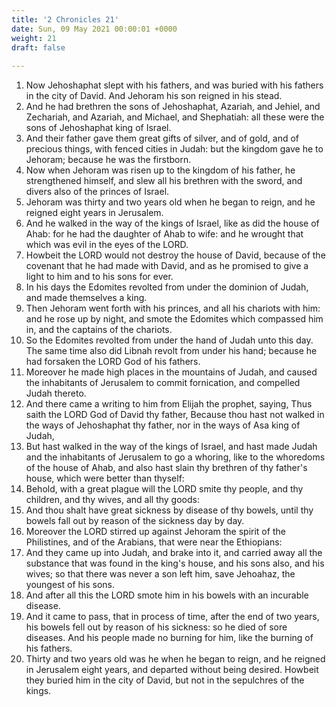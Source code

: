 ```yaml
---
title: '2 Chronicles 21'
date: Sun, 09 May 2021 00:00:01 +0000
weight: 21
draft: false
  
---
```


1. Now Jehoshaphat slept with his fathers, and was buried with his fathers in the city of David. And Jehoram his son reigned in his stead.
2. And he had brethren the sons of Jehoshaphat, Azariah, and Jehiel, and Zechariah, and Azariah, and Michael, and Shephatiah: all these were the sons of Jehoshaphat king of Israel.
3. And their father gave them great gifts of silver, and of gold, and of precious things, with fenced cities in Judah: but the kingdom gave he to Jehoram; because he was the firstborn.
4. Now when Jehoram was risen up to the kingdom of his father, he strengthened himself, and slew all his brethren with the sword, and divers also of the princes of Israel.
5. Jehoram was thirty and two years old when he began to reign, and he reigned eight years in Jerusalem.
6. And he walked in the way of the kings of Israel, like as did the house of Ahab: for he had the daughter of Ahab to wife: and he wrought that which was evil in the eyes of the LORD.
7. Howbeit the LORD would not destroy the house of David, because of the covenant that he had made with David, and as he promised to give a light to him and to his sons for ever.
8. In his days the Edomites revolted from under the dominion of Judah, and made themselves a king.
9. Then Jehoram went forth with his princes, and all his chariots with him: and he rose up by night, and smote the Edomites which compassed him in, and the captains of the chariots.
10. So the Edomites revolted from under the hand of Judah unto this day. The same time also did Libnah revolt from under his hand; because he had forsaken the LORD God of his fathers.
11. Moreover he made high places in the mountains of Judah, and caused the inhabitants of Jerusalem to commit fornication, and compelled Judah thereto.
12. And there came a writing to him from Elijah the prophet, saying, Thus saith the LORD God of David thy father, Because thou hast not walked in the ways of Jehoshaphat thy father, nor in the ways of Asa king of Judah,
13. But hast walked in the way of the kings of Israel, and hast made Judah and the inhabitants of Jerusalem to go a whoring, like to the whoredoms of the house of Ahab, and also hast slain thy brethren of thy father's house, which were better than thyself:
14. Behold, with a great plague will the LORD smite thy people, and thy children, and thy wives, and all thy goods:
15. And thou shalt have great sickness by disease of thy bowels, until thy bowels fall out by reason of the sickness day by day.
16. Moreover the LORD stirred up against Jehoram the spirit of the Philistines, and of the Arabians, that were near the Ethiopians:
17. And they came up into Judah, and brake into it, and carried away all the substance that was found in the king's house, and his sons also, and his wives; so that there was never a son left him, save Jehoahaz, the youngest of his sons.
18. And after all this the LORD smote him in his bowels with an incurable disease.
19. And it came to pass, that in process of time, after the end of two years, his bowels fell out by reason of his sickness: so he died of sore diseases. And his people made no burning for him, like the burning of his fathers.
20. Thirty and two years old was he when he began to reign, and he reigned in Jerusalem eight years, and departed without being desired. Howbeit they buried him in the city of David, but not in the sepulchres of the kings.
